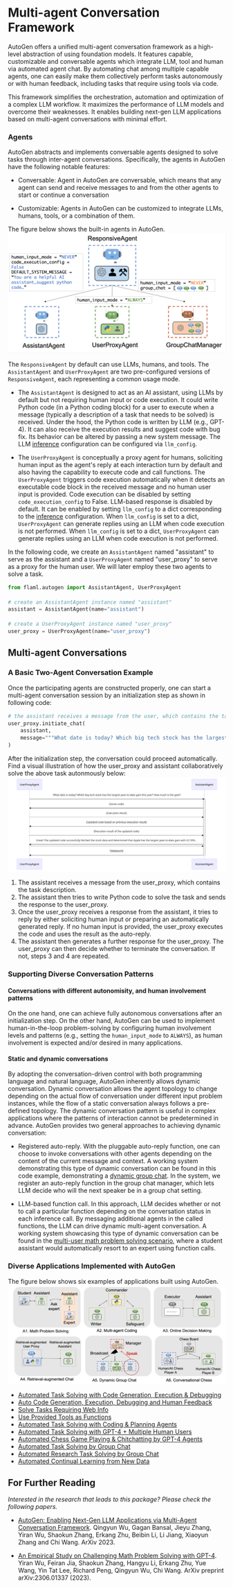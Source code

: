 # Multi-agent Conversation Framework

AutoGen offers a unified multi-agent conversation framework as a high-level abstraction of using foundation models. It features capable, customizable and conversable agents which integrate LLM, tool and human via automated agent chat.
By automating chat among multiple capable agents, one can easily make them collectively perform tasks autonomously or with human feedback, including tasks that require using tools via code.

This framework simplifies the orchestration, automation and optimization of a complex LLM workflow. It maximizes the performance of LLM models and overcome their weaknesses. It enables building next-gen LLM applications based on multi-agent conversations with minimal effort.

### Agents

AutoGen abstracts and implements conversable agents
designed to solve tasks through inter-agent conversations. Specifically, the agents in AutoGen have the following notable features:

- Conversable: Agent in AutoGen are conversable, which means that any agent can send
and receive messages to and from the other agents to start or continue a conversation

- Customizable: Agents in AutoGen can be customized to integrate LLMs, humans, tools, or a combination of them.

The figure below shows the built-in agents in AutoGen.
![Agent Chat Example](images/autogen_agents.png)

The `ResponsiveAgent`  by default can use LLMs, humans, and tools. The `AssistantAgent` and `UserProxyAgent` are two pre-configured versions of `ResponsiveAgent`, each representing a common usage mode. 

- The `AssistantAgent` is designed to act as an AI assistant, using LLMs by default but not requiring human input or code execution. It could write Python code (in a Python coding block) for a user to execute when a message (typically a description of a task that needs to be solved) is received. Under the hood, the Python code is written by LLM (e.g., GPT-4). It can also receive the execution results and suggest code with bug fix. Its behavior can be altered by passing a new system message. The LLM [inference](#enhanced-inference) configuration can be configured via `llm_config`.

- The `UserProxyAgent` is conceptually a proxy agent for humans, soliciting human input as the agent's reply at each interaction turn by default and also having the capability to execute code and call functions. The `UserProxyAgent` triggers code execution automatically when it detects an executable code block in the received message and no human user input is provided. Code execution can be disabled by setting `code_execution_config` to False. LLM-based response is disabled by default. It can be enabled by setting `llm_config` to a dict corresponding to the [inference](/docs/Use-Cases/enhanced_inference) configuration. When `llm_config` is set to a dict, `UserProxyAgent` can generate replies using an LLM when code execution is not performed. When `llm_config` is set to a dict, `UserProxyAgent` can generate replies using an LLM when code execution is not performed.

In the following code, we create an `AssistantAgent` named "assistant" to serve as the assistant and a `UserProxyAgent` named "user_proxy" to serve as a proxy for the human user. We will later employ these two agents to solve a task.

```python
from flaml.autogen import AssistantAgent, UserProxyAgent

# create an AssistantAgent instance named "assistant"
assistant = AssistantAgent(name="assistant")

# create a UserProxyAgent instance named "user_proxy"
user_proxy = UserProxyAgent(name="user_proxy")
```

## Multi-agent Conversations

### A Basic Two-Agent Conversation Example

Once the participating agents are constructed properly, one can start a multi-agent conversation session by an initialization step as shown in following code:
```python
# the assistant receives a message from the user, which contains the task description
user_proxy.initiate_chat(
    assistant,
    message="""What date is today? Which big tech stock has the largest year-to-date gain this year? How much is the gain?""",
)
```
After the initialization step, the conversation could proceed automatically. Find a visual illustration of how the user_proxy and assistant collaboratively solve the above task autonmously below:
![Agent Chat Example](images/agent_example.png)

1. The assistant receives a message from the user_proxy, which contains the task description.
2. The assistant then tries to write Python code to solve the task and sends the response to the user_proxy.
3. Once the user_proxy receives a response from the assistant, it tries to reply by either soliciting human input or preparing an automatically generated reply. If no human input is provided, the user_proxy executes the code and uses the result as the auto-reply.
4. The assistant then generates a further response for the user_proxy. The user_proxy can then decide whether to terminate the conversation. If not, steps 3 and 4 are repeated.

### Supporting Diverse Conversation Patterns

#### Conversations with different autonomisity, and human involvement patterns
On the one hand, one can achieve fully autonomous conversations after an initialization step. On the other hand, AutoGen can be used to implement human-in-the-loop problem-solving by configuring human involvement levels and patterns (e.g., setting the `human_input_mode` to `ALWAYS`), as human involvement is expected and/or desired in many applications.

#### Static and dynamic conversations

By adopting the conversation-driven control with both programming language and natural language, AutoGen inherently allows dynamic conversation. Dynamic conversation allows the agent topology to change depending on the actual flow of conversation under different input problem instances, while the flow of a static conversation always follows a pre-defined topology. The dynamic conversation pattern is useful in complex applications where the patterns of interaction cannot be predetermined in advance. AutoGen provides two general approaches to achieving dynamic conversation:

- Registered auto-reply. With the pluggable auto-reply function, one can choose to invoke conversations with other agents depending on the content of the current message and context. A working system demonstrating this type of dynamic conversation can be found in this code example, demonstrating a [dynamic group chat](https://github.com/microsoft/flaml/blob/main/notebook/autogen_agentchat_groupchat.ipynb). In the system, we register an auto-reply function in the group chat manager, which lets LLM decide who will the next speaker be in a group chat setting. 

- LLM-based function call. In this approach, LLM decides whether or not to call a particular function depending on the conversation status in each inference call. 
By messaging additional agents in the called functions, the LLM can drive dynamic multi-agent conversation. A working system showcasing this type of dynamic conversation can be found in the [multi-user math problem solving scenario](https://github.com/microsoft/flaml/blob/main/notebook/autogen_agentchat_two_users.ipynb), where a student assistant would automatically resort to an expert using function calls. 

### Diverse Applications Implemented with AutoGen 


The figure below shows six examples of applications built using AutoGen.
![Applications](images/app.png)

* [Automated Task Solving with Code Generation, Execution & Debugging](https://github.com/microsoft/flaml/blob/main/notebook/autogen_agentchat_auto_feedback_from_code_execution.ipynb)
* [Auto Code Generation, Execution, Debugging and Human Feedback](https://github.com/microsoft/flaml/blob/main/notebook/autogen_agentchat_human_feedback.ipynb)
* [Solve Tasks Requiring Web Info](https://github.com/microsoft/flaml/blob/main/notebook/autogen_agentchat_web_info.ipynb)
* [Use Provided Tools as Functions](https://github.com/microsoft/flaml/blob/main/notebook/autogen_agentchat_function_call.ipynb)
* [Automated Task Solving with Coding & Planning Agents](https://github.com/microsoft/flaml/blob/main/notebook/autogen_agentchat_planning.ipynb)
* [Automated Task Solving with GPT-4 + Multiple Human Users](https://github.com/microsoft/flaml/blob/main/notebook/autogen_agentchat_two_users.ipynb)
* [Automated Chess Game Playing & Chitchatting by GPT-4 Agents](https://github.com/microsoft/flaml/blob/main/notebook/autogen_agentchat_chess.ipynb)
* [Automated Task Solving by Group Chat](https://github.com/microsoft/flaml/blob/main/notebook/autogen_agentchat_groupchat.ipynb)
* [Automated Research Task Solving by Group Chat](https://github.com/microsoft/FLAML/blob/febf3cda3665d9a198d915b4979c9b367c301c44/notebook/autogen_agentchat_groupchat_research.ipynb)
* [Automated Continual Learning from New Data](https://github.com/microsoft/flaml/blob/main/notebook/autogen_agentchat_stream.ipynb)




## For Further Reading

*Interested in the research that leads to this package? Please check the following papers.*

* [AutoGen: Enabling Next-Gen LLM Applications via Multi-Agent Conversation Framework](https://arxiv.org/abs/2308.08155). Qingyun Wu, Gagan Bansal, Jieyu Zhang, Yiran Wu, Shaokun Zhang, Erkang Zhu, Beibin Li, Li Jiang, Xiaoyun Zhang and Chi Wang. ArXiv 2023.

* [An Empirical Study on Challenging Math Problem Solving with GPT-4](https://arxiv.org/abs/2306.01337). Yiran Wu, Feiran Jia, Shaokun Zhang, Hangyu Li, Erkang Zhu, Yue Wang, Yin Tat Lee, Richard Peng, Qingyun Wu, Chi Wang. ArXiv preprint arXiv:2306.01337 (2023).